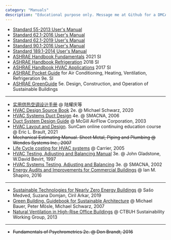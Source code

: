 ```yaml
---
category: "Manuals"
description: "Educational purpose only. Message me at Github for a DMCA take down request."
---
```


- [Standard 55-2013 User's Manual](https://drive.google.com/file/d/1yM9rAonCcTIXfdjrugFPjfWRYKydxGBI/view?usp=drive_link)
- [Standard 62.1-2016 User's Manual](https://drive.google.com/file/d/1wD_qUPTDFipO8yOsOp9B2e6c7ha2Qj2D/view?usp=drive_link)
- [Standard 62.1-2019 User's Manual](https://drive.google.com/file/d/1Cho0cwcm4Al2oI1Xkp4pxCuQc4VvAMfZ/view?usp=drive_link)
- [Standard 90.1-2016 User's Manual](https://drive.google.com/file/d/1NPRQ8T2tksA315VMTupgm9gsXVwVl7Zu/view?usp=drive_link)
- [Standard 189.1-2014 User's Manual](https://drive.google.com/file/d/1OBipBbROMdwAeszzOPNIQyyisvrzifsc/view?usp=drive_link)
- [ASHRAE Handbook Fundamentals](https://drive.google.com/file/d/17srQUDBHh_DWZkQjWLsLtiVmxdAgaMhw/view?usp=drive_link) 2021 SI  
- [ASHRAE Handbook Refrigeration](https://drive.google.com/file/d/1mPa4ACci_-JEvdggBD8OWEIkKLvsrnwI/view?usp=drive_link) 2018 SI
- [ASHRAE Handbook HVAC Applications](https://drive.google.com/file/d/1vhLAB_hzchmX1xi7j9Uqm5Oj9GONKK3_/view?usp=drive_link) 2017 SI  
- [ASHRAE Pocket Guide](https://drive.google.com/file/d/1fgtdkrJEdUA7dSSwJLQPlbOBh0xMgfXz/view?usp=drive_link) for Air Conditioning, Heating, Ventilation, Refrigeration 9e. SI
- [ASHRAE GreenGuide](https://drive.google.com/file/d/1WhRd2oRfDg-O8AxZSHkN74lTpdtRXXtP/view?usp=drive_link) 5e. Design, Construction, and Operation of Sustainable Buildings

------

- [实用供热空调设计手册](https://drive.google.com/file/d/1MjWEZ0ekKmWE5oHEal-YnSUh3pEPh9S-/view?usp=drive_link) @ 陆耀庆等
- [HVAC Design Source Book](https://drive.google.com/file/d/1DTzfp5N2He-QCn3IBo4KKO_51gWLFCvw/view?usp=drive_link) 2e.
  @ Michael Schwarz, 2020
- [HVAC Systems Duct Design](https://drive.google.com/file/d/1GK17QpiMFOw70jfcL20lHKYvEcgl8mds/view?usp=drive_link) 4e. 
  @ SMACNA, 2006
- [Duct System Design Guide](https://drive.google.com/file/d/1Ywq048EpLO5EO07rd3nyYimK9pytH4HI/view?usp=drive_link)
  @ McGill AirFlow Corporation, 2003
- [HVAC Layout and Design](https://drive.google.com/file/d/1KoGChlFs_ongwiAVbNGa5u74qWhP0bmN/view?usp=drive_link). SunCam online continuing education course
  @ Eric L. Brault, 2021
- ~~Mechanical Estimating Manual. Sheet Metal, Piping and Plumbing @ Wendes Systems Inc., 2007~~
- [Life Cycle costing for HVAC systems](https://drive.google.com/file/d/1--DraQhVjdjO3TdCPH0sC-wkf-UyrTMj/view?usp=drive_link)
  @ Carrier, 2005
- [HVAC Testing, Adjusting and Balancing Manual](https://drive.google.com/file/d/1MKRaVkUWPQSXI2HdBDG8XT-ux7Yrvrxz/view?usp=drive_link) 3e.
  @ John Gladstone, W.David Bevirt, 1997
- [HVAC Systems Testing, Adjusting and Balancing](https://drive.google.com/file/d/1ctk1c0s60zcAKbil4wGVjn5YSFdUuYYZ/view?usp=drive_link) 3e. 
  @ SMACNA, 2002
- [Energy Audits and Improvements for Commercial Buildings](https://drive.google.com/file/d/1y4w9iOP9KCzOBm3qoJAj4FOmfCn9Ss3C/view?usp=drive_link)
  @ Ian M. Shapiro, 2016

------

- [Sustainable Technologies for Nearly Zero Energy Buildings](https://drive.google.com/file/d/1wn0nfAnt6M9KpFuom_2IEFoAhX6H8AQM/view?usp=drive_link)
  @ Sašo Medved, Suzana Domjan, Ciril Arkar, 2019
- [Green Building. Guidebook for Sustainable Architecture](https://drive.google.com/file/d/1Gl1N08W1car-IBd6feB5KQuLN5F5Jpyh/view?usp=drive_link)
  @ Michael Bauer, Peter Mösle, Michael Schwarz, 2007
- [Natural Ventilation in High-Rise Office Buildings](https://drive.google.com/file/d/1Vn7mpEUJcFQlK8A-UF-F4yx_LaTz4wgO/view?usp=drive_link)
  @ CTBUH Sustainability Working Group, 2013

------

- ~~Fundamentals of Psychrometrics 2e. @ Don Brandt, 2016~~
  